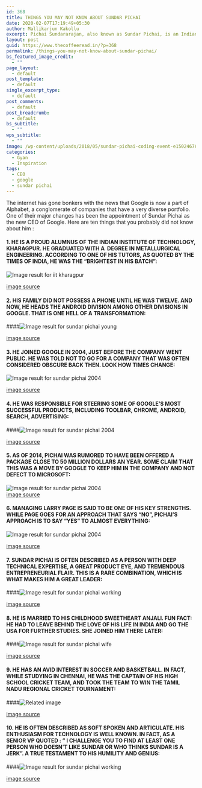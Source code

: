 ```yaml
---
id: 368
title: THINGS YOU MAY NOT KNOW ABOUT SUNDAR PICHAI
date: 2020-02-07T17:19:49+05:30
author: Mallikarjun Kakollu
excerpt: Pichai Sundararajan, also known as Sundar Pichai, is an Indian American business executive. Pichai is the chief executive officer of Google Inc.
layout: post
guid: https://www.thecoffeeread.in/?p=368
permalink: /things-you-may-not-know-about-sundar-pichai/
bs_featured_image_credit:
  - ""
page_layout:
  - default
post_template:
  - default
single_excerpt_type:
  - default
post_comments:
  - default
post_breadcrumb:
  - default
bs_subtitle:
  - ""
wps_subtitle:
  - ""
image: /wp-content/uploads/2018/05/sundar-pichai-coding-event-e1502467666366.jpg
categories:
  - Gyan
  - Inspiration
tags:
  - CEO
  - google
  - sundar pichai
---
```

The internet has gone bonkers with the news that Google is now a part of Alphabet, a conglomerate of companies that have a very diverse portfolio. One of their major changes has been the appointment of Sundar Pichai as the new CEO of Google. Here are ten things that you probably did not know about him :

#### 1. HE IS A PROUD ALUMNUS OF THE INDIAN INSTITUTE OF TECHNOLOGY, KHARAGPUR. HE GRADUATED WITH A  DEGREE IN METALLURGICAL ENGINEERING. ACCORDING TO ONE OF HIS TUTORS, AS QUOTED BY THE TIMES OF INDIA, HE WAS THE “BRIGHTEST IN HIS BATCH”:  
![Image result for iit kharagpur](https://i.ytimg.com/vi/Je7I-kCpNzk/maxresdefault.jpg) 

[image source](https://www.google.co.in/search?biw=1350&bih=561&tbs=isz%3Alt%2Cislt%3Axga&tbm=isch&sa=1&ei=yLn2WvXFPMjtvgTO5Lpw&q=iit+kharagpur&oq=iit+karag&gs_l=img.3.0.0i10k1l10.38378.41090.0.43030.9.9.0.0.0.0.640.2030.4-2j2.4.0....0...1c.1.64.img..5.4.2029...0j35i39k1j0i67k1.0.FtFxYhyvfk4#imgrc=5yIXzUCUhf00hM:)

#### 2. HIS FAMILY DID NOT POSSESS A PHONE UNTIL HE WAS TWELVE. AND NOW, HE HEADS THE ANDROID DIVISION AMONG OTHER DIVISIONS IN GOOGLE. THAT IS ONE HELL OF A TRANSFORMATION:

####![Image result for sundar pichai young](http://www.celebritiespedia.com/wp-content/uploads/2017/06/Sundar-Pichai-Childhood.jpg) 

[image source](https://www.google.co.in/search?biw=1350&bih=561&tbs=isz%3Alt%2Cislt%3Axga&tbm=isch&sa=1&ei=5Lf2WsLcO4H6vgSE9qrwDw&q=sundar+pichai+young&oq=sundar+pichai+young&gs_l=img.3..0j0i30k1.138139.143396.0.143867.19.15.0.0.0.0.717.1769.4-1j1j1.3.0....0...1c.1.64.img..16.3.1765...35i39k1j0i67k1j0i24k1.0.oMykNzrvLgw#imgrc=QQ_Qdv3mDjVjqM:)

#### 3. HE JOINED GOOGLE IN 2004, JUST BEFORE THE COMPANY WENT PUBLIC. HE WAS TOLD NOT TO GO FOR A COMPANY THAT WAS OFTEN CONSIDERED OBSCURE BACK THEN. LOOK HOW TIMES CHANGE:

![Image result for sundar pichai 2004](http://kapilsharmafc.com/wp-content/uploads/2015/08/Nexus-6-in-H2-2014-Galaxy-S6-Still-on-Android-Sundar-Pichai-Says-429691-2.jpg) 

[image source](https://www.google.co.in/search?biw=1350&bih=561&tbs=isz%3Alt%2Cislt%3Axga&tbm=isch&sa=1&ei=drj2WsXPOYzZvATSt4PIBA&q=sundar+pichai+2004&oq=sundar+pichai+2004&gs_l=img.3...31348.32931.0.33302.4.4.0.0.0.0.438.438.4-1.1.0....0...1c.1.64.img..3.0.0....0.GmPgHn1eFrQ#imgrc=0dkTC8dca2Jv7M:)

#### 4. HE WAS RESPONSIBLE FOR STEERING SOME OF GOOGLE’S MOST SUCCESSFUL PRODUCTS, INCLUDING TOOLBAR, CHROME, ANDROID, SEARCH, ADVERTISING:

####![Image result for sundar pichai 2004](https://timedotcom.files.wordpress.com/2015/08/sundar-pichai2.jpg) 

[image source](https://www.google.co.in/search?biw=1350&bih=561&tbs=isz%3Alt%2Cislt%3Axga&tbm=isch&sa=1&ei=drj2WsXPOYzZvATSt4PIBA&q=sundar+pichai+2004&oq=sundar+pichai+2004&gs_l=img.3...31348.32931.0.33302.4.4.0.0.0.0.438.438.4-1.1.0....0...1c.1.64.img..3.0.0....0.GmPgHn1eFrQ#imgrc=wdKdq_DQF_W6XM:)

#### 5. AS OF 2014, PICHAI WAS RUMORED TO HAVE BEEN OFFERED A PACKAGE CLOSE TO 50 MILLION DOLLARS AN YEAR. SOME CLAIM THAT THIS WAS A MOVE BY GOOGLE TO KEEP HIM IN THE COMPANY AND NOT DEFECT TO MICROSOFT:

![Image result for sundar pichai 2004](http://www.achhibaatein.com/wp-content/uploads/2016/07/sundar-pichai-google-ceo-hindi-quotes.jpg)  
[image source](https://www.google.co.in/search?biw=1350&bih=561&tbs=isz%3Alt%2Cislt%3Axga&tbm=isch&sa=1&ei=drj2WsXPOYzZvATSt4PIBA&q=sundar+pichai+2004&oq=sundar+pichai+2004&gs_l=img.3...31348.32931.0.33302.4.4.0.0.0.0.438.438.4-1.1.0....0...1c.1.64.img..3.0.0....0.GmPgHn1eFrQ#imgrc=KS4oIa7rr50BeM:)

#### 6. MANAGING LARRY PAGE IS SAID TO BE ONE OF HIS KEY STRENGTHS. WHILE PAGE GOES FOR AN APPROACH THAT SAYS “NO”, PICHAI’S APPROACH IS TO SAY “YES” TO ALMOST EVERYTHING:  
![Image result for sundar pichai 2004](https://pctechmag.com/wp-content/uploads/2015/08/Sundar_Pichai.jpg) 

[image source](https://www.google.co.in/search?biw=1350&bih=561&tbs=isz%3Alt%2Cislt%3Axga&tbm=isch&sa=1&ei=drj2WsXPOYzZvATSt4PIBA&q=sundar+pichai+2004&oq=sundar+pichai+2004&gs_l=img.3...31348.32931.0.33302.4.4.0.0.0.0.438.438.4-1.1.0....0...1c.1.64.img..3.0.0....0.GmPgHn1eFrQ#imgrc=pwD-QAHOXJsFFM:)

#### 7. SUNDAR PICHAI IS OFTEN DESCRIBED AS A PERSON WITH DEEP TECHNICAL EXPERTISE, A GREAT PRODUCT EYE, AND TREMENDOUS ENTREPRENEURIAL FLAIR. THIS IS A RARE COMBINATION, WHICH IS WHAT MAKES HIM A GREAT LEADER:

####![Image result for sundar pichai working](https://fm.cnbc.com/applications/cnbc.com/resources/img/editorial/2017/07/21/104602233-GettyImages-684226980-Sundar-Pichai-.1910x1000.jpg) 

[image source](https://www.google.co.in/search?biw=1350&bih=561&tbs=isz%3Alt%2Cislt%3Axga&tbm=isch&sa=1&ei=Orn2WpiWHoTxvAT9_7rQBg&q=sundar+pichai+working&oq=sundar+pichai+working&gs_l=img.3...0.0.1.35.0.0.0.0.0.0.0.0..0.0....0...1c..64.img..0.0.0....0.wkibBD0_CeA#imgrc=6OuxLz0O-4ieQM:)

#### 8. HE IS MARRIED TO HIS CHILDHOOD SWEETHEART ANJALI. FUN FACT: HE HAD TO LEAVE BEHIND THE LOVE OF HIS LIFE IN INDIA AND GO THE USA FOR FURTHER STUDIES. SHE JOINED HIM THERE LATER:

####![Image result for sundar pichai wife](https://i0.wp.com/static3.uk.businessinsider.com/image/56fa8dd8dd0895d5598b47ca/googles-ceo-made-over-100-million-in-2015.jpg) 

[image source](https://www.google.co.in/search?biw=1350&bih=561&tbs=isz%3Alt%2Cislt%3Axga&tbm=isch&sa=1&ei=irn2Wr-NJInVvATEmLLwBQ&q=sundar+pichai+wife&oq=sundar+pichai+wife&gs_l=img.3...59601.60235.0.60391.4.4.0.0.0.0.0.0..0.0....0...1c.1.64.img..4.0.0....0.evw_mnbyYMo#imgrc=Y7I7y8czTHTSPM:)

#### 9. HE HAS AN AVID INTEREST IN SOCCER AND BASKETBALL. IN FACT, WHILE STUDYING IN CHENNAI, HE WAS THE CAPTAIN OF HIS HIGH SCHOOL CRICKET TEAM, AND TOOK THE TEAM TO WIN THE TAMIL NADU REGIONAL CRICKET TOURNAMENT:

####![Related image](https://s3.ap-southeast-1.amazonaws.com/cdn.deccanchronicle.com/sites/default/files/PTI12_17_2015_000205B_Kand.jpg) 

[image source](https://www.google.co.in/search?biw=1350&bih=561&tbs=isz%3Alt%2Cislt%3Axga&tbm=isch&sa=1&ei=R7n2WqrJII2QvQSp-Y_QBQ&q=sundar+pichai+playing&oq=sundar+pichai+playing&gs_l=img.3..0i24k1.62370.65010.0.65291.9.7.0.2.2.0.566.566.5-1.1.0....0...1c.1.64.img..6.3.576....0.m2RlJ-hdKkc#imgrc=1iuY3TuKJWZRGM:)

#### 

#### 10. HE IS OFTEN DESCRIBED AS SOFT SPOKEN AND ARTICULATE. HIS ENTHUSIASM FOR TECHNOLOGY IS WELL KNOWN. IN FACT, AS A SENIOR VP QUOTED : ” I CHALLENGE YOU TO FIND AT LEAST ONE PERSON WHO DOESN’T LIKE SUNDAR OR WHO THINKS SUNDAR IS A JERK”. A TRUE TESTAMENT TO HIS HUMILITY AND GENIUS:

####![Image result for sundar pichai working](https://images.fastcompany.net/image/upload/w_1280,f_auto,q_auto,fl_lossy/fc/3065420-poster-p-1-secrets-of-the-most-productive-people-sundar-pichai.jpg) 

[image source](https://www.google.co.in/search?biw=1350&bih=561&tbs=isz%3Alt%2Cislt%3Axga&tbm=isch&sa=1&ei=Orn2WpiWHoTxvAT9_7rQBg&q=sundar+pichai+working&oq=sundar+pichai+working&gs_l=img.3...0.0.1.35.0.0.0.0.0.0.0.0..0.0....0...1c..64.img..0.0.0....0.wkibBD0_CeA#imgrc=3_3e1LB6ACqweM:)